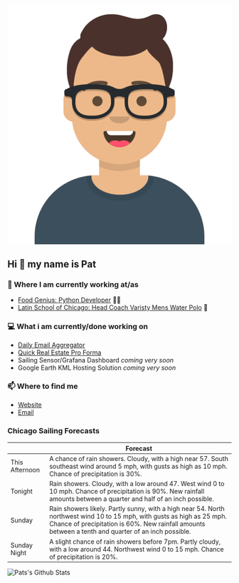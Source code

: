 [![Social banner for p-j-falconer](https://raw.githubusercontent.com/P-J-FALCONER/P-J-FALCONER/master/assets/avataaars.svg)](https://patfalconer.com/)
## Hi :wave: my name is Pat

### 💼 Where I am currently working at/as
- [Food Genius: Python Developer](https://getfoodgenius.com/) 🍔🐍
- [Latin School of Chicago: Head Coach Varisty Mens Water Polo](https://www.latinschool.org/) 🤽


### 💻 What i am currently/done working on
 - [Daily Email Aggregator](https://github.com/P-J-FALCONER/dott_daily_mail)
 - [Quick Real Estate Pro Forma](https://github.com/P-J-FALCONER/henry)
 - Sailing Sensor/Grafana Dashboard *coming very soon*
 - Google Earth KML Hosting Solution *coming very soon*

### 📫 Where to find me
 - [Website](https://patfalconer.com/)
 - [Email](mailto:patrick.j.falconer@gmail.com)


### Chicago Sailing Forecasts
|   | Forecast  |
|---|---|
| This Afternoon | A chance of rain showers. Cloudy, with a high near 57. South southeast wind around 5 mph, with gusts as high as 10 mph. Chance of precipitation is 30%. |
| Tonight | Rain showers. Cloudy, with a low around 47. West wind 0 to 10 mph. Chance of precipitation is 90%. New rainfall amounts between a quarter and half of an inch possible. |
| Sunday | Rain showers likely. Partly sunny, with a high near 54. North northwest wind 10 to 15 mph, with gusts as high as 25 mph. Chance of precipitation is 60%. New rainfall amounts between a tenth and quarter of an inch possible. |
| Sunday Night | A slight chance of rain showers before 7pm. Partly cloudy, with a low around 44. Northwest wind 0 to 15 mph. Chance of precipitation is 20%. |

![Pats's Github Stats](https://github-readme-stats.vercel.app/api?username=p-j-falconer&show_icons=true&theme=radical)
